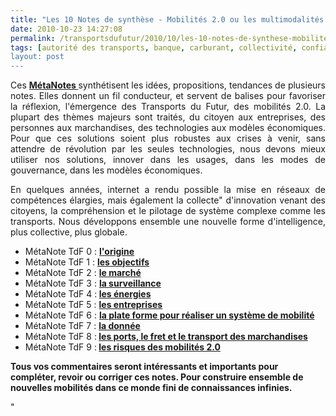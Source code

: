 ```yaml
---
title: "Les 10 Notes de synthèse - Mobilités 2.0 ou les multimodalités fluides en temps réel"
date: 2010-10-23 14:27:08
permalink: /transportsdufutur/2010/10/les-10-notes-de-synthese-mobilites-20-ou-les-multimodalites-fluides-en-temps-reel.html
tags: [autorité des transports, banque, carburant, collectivité, confiance, connectivité, economie circulaire, économie du quaternaire, économie fonctionnalité, Efficacité énergétique, Energie, gratuit, internet, internet des objets, iphone, logistique, low cost, marchandises, mode doux, multimodes, open innovation, open source, partage de données, partage de la voirie, Pay as You Move, péage urbain, philanthropie, Plateforme d'idées, publicité, RSE, Service de mobilité, simplicité, sousveillance, stationnement, surveillance, TIC, transition générationnelle, VE, web2.0]
layout: post
---
```


<p style="text-align: justify">Ces <strong><a href="https://gabrielplassat.github.io/transportsdufutur/les-metanotes-tdf-transports-du-futur" target="_blank">MétaNotes </a></strong>synthétisent les idées, propositions, tendances de plusieurs notes. Elles donnent un fil conducteur, et servent de balises pour favoriser la réflexion, l'émergence des Transports du Futur, des mobilités 2.0. La plupart des thèmes majeurs sont traités, du citoyen aux entreprises, des personnes aux marchandises, des technologies aux modèles économiques. Pour que ces solutions soient plus robustes aux crises à venir, sans attendre de révolution par les seules technologies, nous devons mieux utiliser nos solutions, innover dans les usages, dans les modes de gouvernance, dans les modèles économiques.</p> <p style="text-align: justify">En quelques années, internet a rendu possible la mise en réseaux de compétences élargies, mais également la collecte" d'innovation venant des citoyens, la compréhension et le pilotage de système complexe comme les transports. Nous développons ensemble une nouvelle forme d'intelligence, plus collective, plus globale.</p> <ul> <li> <div style=""text-align: justify"">MétaNote TdF 0 : <strong><a href="https://gabrielplassat.github.io/transportsdufutur/2009/11/le-passage-de-lobjet-vehicule-aux-services-de-mobilite-une-chance.html"" target=""_blank"">l'origine</a></strong></div> </li> <li>MétaNote TdF 1 : <strong><a href="https://gabrielplassat.github.io/transportsdufutur/2009/11/pour-une-mobilite-plus-robuste-aux-crises-a-venir.html"" target=""_blank"">les objectifs</a></strong></li> <li>MétaNote TdF 2 : <strong><a href="https://gabrielplassat.github.io/transportsdufutur/2010/03/metanote-tdf-2-le-marche-des-mobilites-20.html"" target=""_blank"">le marché</a></strong> </li> <li>MétaNote TdF 3 : <strong><a href="https://gabrielplassat.github.io/transportsdufutur/2010/03/apres-la-surveillance-la-sousveillance.html"" target=""_blank"">la surveillance</a> </strong></li> <li>MétaNote TdF 4 :<strong> <a href="https://gabrielplassat.github.io/transportsdufutur/2010/03/les-energies.html"" target=""_blank"">les énergies</a></strong></li> <li>MétaNote TdF 5 : <a href="https://gabrielplassat.github.io/transportsdufutur/2010/04/metanote-tdf-5-les-entreprises.html"" target=""_blank""><strong>les entreprises</strong></a></li> <li>MétaNote TdF 6 : <strong><a href="https://gabrielplassat.github.io/transportsdufutur/2010/06/metanote-tdf-6-quelle-plate-forme-pour-concevoir-et-realiser-le-premier-systeme-de-mobilite-20.html"" target=""_blank"">la plate forme pour réaliser un système de mobilité</a></strong></li> <li>MétaNote TdF 7 : <strong><a href="https://gabrielplassat.github.io/transportsdufutur/2010/09/metanote-tdf-7-la-donnee-enjeu-strategique-des-mobilites-multimodales-quelles-perspectives.html"" target=""_blank"">la donnée</a></strong></li> <li>MétaNote TdF 8 :<strong> <a href="https://gabrielplassat.github.io/transportsdufutur/2010/10/metanote-tdf-n8-les-ports-le-fret-et-le-transport-de-marchandises.html"" target=""_blank"">les ports, le fret et le transport des marchandises</a></strong></li> <li>MétaNote TdF 9 :<strong> <a href="https://gabrielplassat.github.io/transportsdufutur/2010/10/la-mobilite-20-est-accessible-quels-sont-les-risques-sera-t-elle-meilleure-pour-tous.html"" target=""_blank"">les risques des mobilités 2.0</a></strong></li> </ul> <p style=""text-align: justify""><strong>Tous vos commentaires seront intéressants et importants pour compléter, revoir ou corriger ces notes. Pour construire ensemble de nouvelles mobilités dans ce monde fini de connaissances infinies.</strong></p>"
